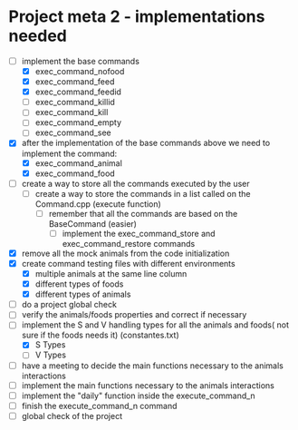 ﻿

# Project meta 2 - implementations needed

- [ ] implement the base commands
  - [x] exec_command_nofood
  - [x] exec_command_feed
  - [x] exec_command_feedid
  - [ ] exec_command_killid
  - [ ] exec_command_kill
  - [ ] exec_command_empty
  - [ ] exec_command_see
- [x] after the implementation of the base commands above we need to implement the command:
  - [x] exec_command_animal
  - [x] exec_command_food
- [ ] create a way to store all the commands executed by the user
  - [ ] create a way to store the commands in a list called on the Command.cpp (execute function)
    - [ ] remember that all the commands are based on the BaseCommand (easier)
      - [ ] implement the exec_command_store and exec_command_restore commands
- [x] remove all the mock animals from the code initialization
- [x] create  command testing files with different environments
  - [x] multiple animals at the same line column
  - [x] different types of foods 
  - [x] different types of animals
- [ ] do a project global check
- [ ] verify the animals/foods properties and correct if necessary
- [ ] implement the S and V handling types for all the animals and foods( not sure if the foods needs it) (constantes.txt)
  - [x] S Types
  - [ ] V Types
- [ ] have a meeting to decide the main functions necessary to the animals interactions
- [ ] implement the main functions necessary to the animals interactions
- [ ] implement the "daily" function inside the execute_command_n
- [ ] finish the execute_command_n command
- [ ] global check of the project